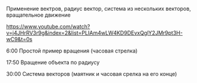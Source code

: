 Применение вектров, радиус вектор, система из нескольких векторов, вращательное движение

https://www.youtube.com/watch?v=j4JHrRV3r9g&index=2&list=PLIAm4wLW4KD9DEvxQglY2JMr9pt3H-wC9&t=0s

6:00 Простой пример вращения (часовая стрелка) 

17:50 Вращение объекта по радиусу 

30:00 Система векторов (маятник и часовая срелка на его конце)﻿
